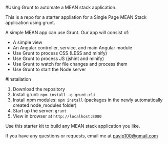 #Using Grunt to automate a MEAN stack application.

This is a repo for a starter appliation for a Single Page MEAN Stack application using grunt.

A simple MEAN app can use Grunt. Our app will consist of:

- A simple view
- An Angular controller, service, and main Angular module
- Use Grunt to process CSS (LESS and minify)
- Use Grunt to process JS (jshint and minify)
- Use Grunt to watch for file changes and process them
- Use Grunt to start the Node server

#Installation

1. Download the repository
2. Install grunt: `npm install -g grunt-cli`
3. Install npm modules: `npm install` (packages in the newly automatically created node_modules folder)
4. Start up the server: `grunt`
5. View in browser at `http://localhost:8080`


Use this starter kit to build any MEAN stack application you like.

If you have any questions or requests, email me at pavip100@gmail.com
